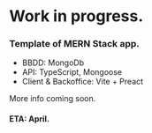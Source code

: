 # Work in progress.

### Template of MERN Stack app.
  - BBDD: MongoDb
  - API: TypeScript, Mongoose
  - Client & Backoffice: Vite + Preact

More info coming soon.

#### ETA: April.
